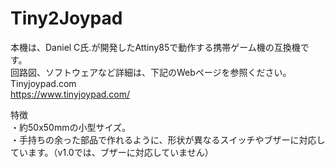 # Tiny2Joypad
本機は、Daniel C氏.が開発したAttiny85で動作する携帯ゲーム機の互換機です。<BR>
回路図、ソフトウェアなど詳細は、下記のWebページを参照ください。<BR>
	Tinyjoypad.com<BR>
https://www.tinyjoypad.com/

特徴<BR>
・約50x50mmの小型サイズ。<BR>
・手持ちの余った部品で作れるように、形状が異なるスイッチやブザーに対応しています。（v1.0では、ブザーに対応していません）<BR>
